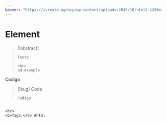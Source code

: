 ```yaml
---
banner: "https://icreate.agency/wp-content/uploads/2015/10/html5-1300x470.gif"
---
```

# Element
> [!abstract]
> ````
> Texto
> 
> <hr>
> ad-example
Codigo

> [!bug] Code
> ~~~html
> Codigo
> ~~~


````

<hr>
<b>Tags:</b> #html 